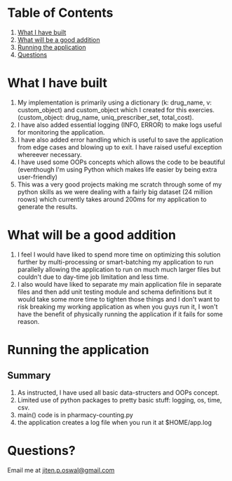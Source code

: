 
# Table of Contents
1. [What I have built](README.md#what-i-have-built)
2. [What will be a good addition](README.md#what-will-be-a-good-condition)
3. [Running the application](README.md#running-the-application)
4. [Questions](README.md#questions?)

# What I have built

1. My implementation is primarily using a dictionary (k: drug_name, v: custom_object) and custom_object which I created for this exercies. (custom_object: drug_name, uniq_prescriber_set, total_cost).
2. I have also added essential logging (INFO, ERROR) to make logs useful for monitoring the application. 
3. I have also added error handling which is useful to save the application from edge cases and blowing up to exit. I have raised useful exception whereever necessary. 
4. I have used some OOPs concepts which allows the code to be beautiful (eventhough I'm using Python which makes life easier by being extra user-friendly)
5. This was a very good projects making me scratch through some of my python skills as we were dealing with a fairly big dataset (24 million roows) which currently takes around 200ms for my application to generate the results.

# What will be a good addition 

1. I feel I would have liked to spend more time on optimizing this solution further by multi-processing or smart-batching my application to run parallelly allowing the application to run on much much larger files but couldn't due to day-time job limitation and less time.
2. I also would have liked to separate my main application file in separate files and then add unit testing module and schema definitions but it would take some more time to tighten those things and I don't want to risk breaking my working application as when you guys run it, I won't have the benefit of physically running the application if it fails for some reason. 

# Running the application

## Summary

1. As instructed, I have used all basic data-structers and OOPs concept. 
2. Limited use of python packages to pretty basic stuff: logging, os, time, csv. 
3. main() code is in pharmacy-counting.py
4. the application creates a log file when you run it at $HOME/app.log

# Questions?
Email me at jiten.p.oswal@gmail.com
